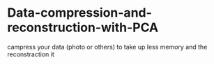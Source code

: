 # Data-compression-and-reconstruction-with-PCA
campress your data (photo or others) to take up less memory and the reconstraction it
